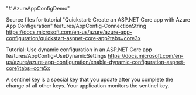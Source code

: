 "# AzureAppConfigDemo"

Source files for tutorial "Quickstart: Create an ASP.NET Core app with Azure App Configuration"
features/AppConfig-ConnectionString
https://docs.microsoft.com/en-us/azure/azure-app-configuration/quickstart-aspnet-core-app?tabs=core3x


Tutorial: Use dynamic configuration in an ASP.NET Core app
features/AppConfig-UseDynamicSettings
https://docs.microsoft.com/en-us/azure/azure-app-configuration/enable-dynamic-configuration-aspnet-core?tabs=core5x

A sentinel key is a special key that you update after you complete the change of all other keys. 
Your application monitors the sentinel key. 

